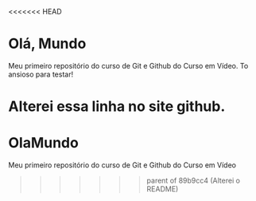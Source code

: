 <<<<<<< HEAD
# Olá, Mundo
 Meu primeiro repositório do curso de Git e Github do Curso em Vídeo. To ansioso para testar!
 
 
Alterei essa linha no site github.
=======
# OlaMundo
 Meu primeiro repositório do curso de Git e Github do Curso em Vídeo
>>>>>>> parent of 89b9cc4 (Alterei o README)
